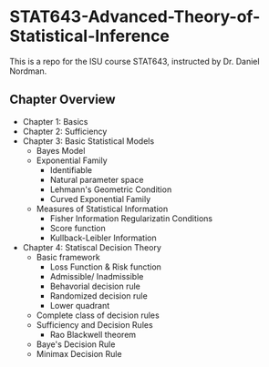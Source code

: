 # STAT643-Advanced-Theory-of-Statistical-Inference

This is a repo for the ISU course STAT643, instructed by Dr. Daniel Nordman.

## Chapter Overview
- Chapter 1: Basics
- Chapter 2: Sufficiency
- Chapter 3: Basic Statistical Models
  - Bayes Model
  - Exponential Family
    - Identifiable
    - Natural parameter space
    - Lehmann's Geometric Condition
    - Curved Exponential Family
  - Measures of Statistical Information
    - Fisher Information Regularizatin Conditions
    - Score function
    - Kullback-Leibler Information
- Chapter 4: Statiscal Decision Theory
  - Basic framework
    - Loss Function & Risk function
    - Admissible/ Inadmissible
    - Behavorial decision rule
    - Randomized decision rule
    - Lower quadrant
  - Complete class of decision rules
  - Sufficiency and Decision Rules
    - Rao Blackwell theorem
  - Baye's Decision Rule
  - Minimax Decision Rule


